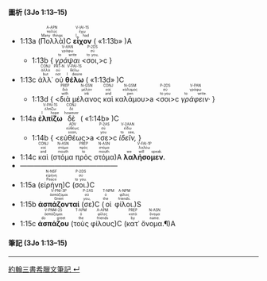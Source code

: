 #### 圖析 (3Jo 1:13–15)

- <rt>1:13a</rt> (<RUBY><ruby><ruby>Πολλὰ<rt>Many things</rt></ruby><rt>πολύς</rt></ruby><rt>A-APN</rt></RUBY>)C <RUBY><ruby><ruby>**εἶχον**<rt>I had</rt></ruby><rt>ἔχω</rt></ruby><rt>V-IAI-1S</rt></RUBY> ( «<rt>1:13b</rt>» )A
	- <rt>1:13b</rt> { <RUBY><ruby><ruby>*γράψαι*<rt>to write</rt></ruby><rt>γράφω</rt></ruby><rt>V-AAN</rt></RUBY> <rt><</rt><RUBY><ruby><ruby>σοι,<rt>to you,</rt></ruby><rt>σύ</rt></ruby><rt>P-2DS</rt></RUBY><rt>>c</rt> }
- <rt>1:13c</rt> <RUBY><ruby><ruby>ἀλλ᾽<rt>but</rt></ruby><rt>ἀλλά</rt></ruby><rt>CONJ</rt></RUBY> <RUBY><ruby><ruby>οὐ<rt>not</rt></ruby><rt>οὐ</rt></ruby><rt>PRT-N</rt></RUBY> <RUBY><ruby><ruby>**θέλω**<rt>I desire</rt></ruby><rt>θέλω</rt></ruby><rt>V-PAI-1S</rt></RUBY> ( «<rt>1:13d</rt>» )C
	- <rt>1:13d</rt> { <rt><</rt><RUBY><ruby><ruby>διὰ<rt>with</rt></ruby><rt>διά</rt></ruby><rt>PREP</rt></RUBY> <RUBY><ruby><ruby>μέλανος<rt>ink</rt></ruby><rt>μέλαν</rt></ruby><rt>N-GSN</rt></RUBY> <RUBY><ruby><ruby>καὶ<rt>and</rt></ruby><rt>καί</rt></ruby><rt>CONJ</rt></RUBY> <RUBY><ruby><ruby>καλάμου<rt>pen</rt></ruby><rt>κάλαμος</rt></ruby><rt>N-GSM</rt></RUBY><rt>>a</rt> <rt><</rt><RUBY><ruby><ruby>σοι<rt>to you</rt></ruby><rt>σύ</rt></ruby><rt>P-2DS</rt></RUBY><rt>>c</rt> <RUBY><ruby><ruby>*γράφειν·*<rt>to write.</rt></ruby><rt>γράφω</rt></ruby><rt>V-PAN</rt></RUBY> }
- <rt>1:14a</rt> <RUBY><ruby><ruby>**ἐλπίζω**<rt>I hope</rt></ruby><rt>ἐλπίζω</rt></ruby><rt>V-PAI-1S</rt></RUBY> <RUBY><ruby><ruby>δὲ<rt>however</rt></ruby><rt>δέ</rt></ruby><rt>CONJ</rt></RUBY> ( «<rt>1:14b</rt>» )C
	- <rt>1:14b</rt> { <rt><</rt><RUBY><ruby><ruby>εὐθέως<rt>soon,</rt></ruby><rt>εὐθέως</rt></ruby><rt>ADV</rt></RUBY><rt>>a</rt> <rt><</rt><RUBY><ruby><ruby>σε<rt>you</rt></ruby><rt>σύ</rt></ruby><rt>P-2AS</rt></RUBY><rt>>c</rt> <RUBY><ruby><ruby>*ἰδεῖν,*<rt>to see,</rt></ruby><rt>εἴδω</rt></ruby><rt>V-2AAN</rt></RUBY> }
- <rt>1:14c</rt> <RUBY><ruby><ruby>καὶ<rt>and</rt></ruby><rt>καί</rt></ruby><rt>CONJ</rt></RUBY> (<RUBY><ruby><ruby>στόμα<rt>mouth</rt></ruby><rt>στόμα</rt></ruby><rt>N-ASN</rt></RUBY> <RUBY><ruby><ruby>πρὸς<rt>to</rt></ruby><rt>πρός</rt></ruby><rt>PREP</rt></RUBY> <RUBY><ruby><ruby>στόμα<rt>mouth</rt></ruby><rt>στόμα</rt></ruby><rt>N-ASN</rt></RUBY>)A <RUBY><ruby><ruby>**λαλήσομεν.**<rt>we will speak.</rt></ruby><rt>λαλέω</rt></ruby><rt>V-FAI-1P</rt></RUBY> 
- ——————————————
- <rt>1:15a</rt> (<RUBY><ruby><ruby>εἰρήνη<rt>Peace</rt></ruby><rt>εἰρήνη</rt></ruby><rt>N-NSF</rt></RUBY>)C (<RUBY><ruby><ruby>σοι.<rt>to you.</rt></ruby><rt>σύ</rt></ruby><rt>P-2DS</rt></RUBY>)C 
- <rt>1:15b</rt> <RUBY><ruby><ruby>**ἀσπάζονταί**<rt>Greet</rt></ruby><rt>ἀσπάζομαι</rt></ruby><rt>V-PNI-3P</rt></RUBY> (<RUBY><ruby><ruby>σε<rt>you,</rt></ruby><rt>σύ</rt></ruby><rt>P-2AS</rt></RUBY>)C (<RUBY><ruby><ruby>οἱ<rt>the</rt></ruby><rt>ὁ</rt></ruby><rt>T-NPM</rt></RUBY> <RUBY><ruby><ruby>φίλοι.<rt>friends.</rt></ruby><rt>φίλος</rt></ruby><rt>A-NPM</rt></RUBY>)S 
- <rt>1:15c</rt> <RUBY><ruby><ruby>**ἀσπάζου**<rt>do greet</rt></ruby><rt>ἀσπάζομαι</rt></ruby><rt>V-PNM-2S</rt></RUBY> (<RUBY><ruby><ruby>τοὺς<rt>the</rt></ruby><rt>ὁ</rt></ruby><rt>T-APM</rt></RUBY> <RUBY><ruby><ruby>φίλους<rt>friends</rt></ruby><rt>φίλος</rt></ruby><rt>A-APM</rt></RUBY>)C (<RUBY><ruby><ruby>κατ᾽<rt>by</rt></ruby><rt>κατά</rt></ruby><rt>PREP</rt></RUBY> <RUBY><ruby><ruby>ὄνομα.¶<rt>name.</rt></ruby><rt>ὄνομα</rt></ruby><rt>N-ASN</rt></RUBY>)A





#### 筆記 (3Jo 1:13–15)




---

[約翰三書希臘文筆記 ↵](3John-Notes.md)

